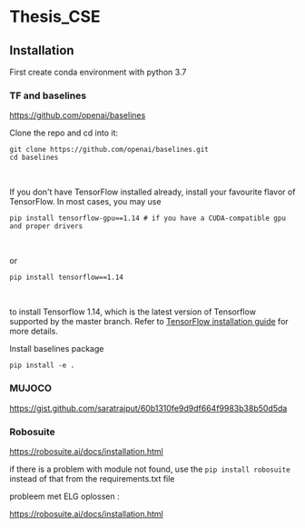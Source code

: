 # Thesis_CSE



## Installation



First create conda environment with python 3.7

### TF and baselines

https://github.com/openai/baselines

Clone the repo and cd into it:

```
git clone https://github.com/openai/baselines.git
cd baselines
```

​    

  

If you don't have TensorFlow installed already, install your favourite flavor of TensorFlow. In most cases, you may use

```
pip install tensorflow-gpu==1.14 # if you have a CUDA-compatible gpu and proper drivers
```

​    

or

```
pip install tensorflow==1.14
```

​    

to install Tensorflow 1.14, which is the latest version of Tensorflow supported by the master branch. Refer to [TensorFlow installation guide](https://www.tensorflow.org/install/) for more details.

Install baselines package

```
pip install -e .
```





### MUJOCO

https://gist.github.com/saratrajput/60b1310fe9d9df664f9983b38b50d5da





### Robosuite

https://robosuite.ai/docs/installation.html

if there is a problem with module not found, use the ```pip install robosuite``` instead of that from the requirements.txt file



probleem met ELG oplossen : 

https://robosuite.ai/docs/installation.html



